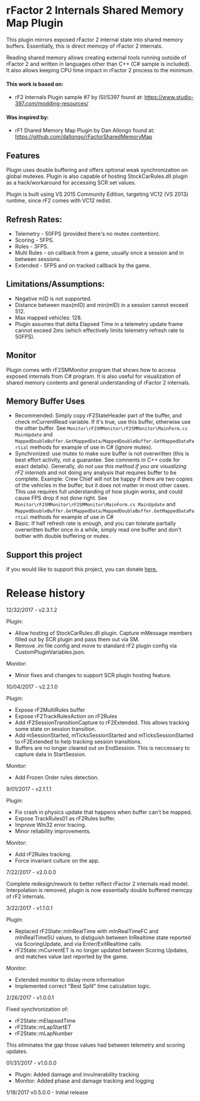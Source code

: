 # rFactor 2 Internals Shared Memory Map Plugin

This plugin mirrors exposed rFactor 2 internal state into shared memory buffers.  Essentially, this is direct memcpy of rFactor 2 internals.

Reading shared memory allows creating  external tools running outside of rFactor 2 and written in languages other than C++ (C# sample is included).  It also allows keeping CPU time impact in rFactor 2 process to the minimum.

#### This work is based on:
  * rF2 Internals Plugin sample #7 by ISI/S397 found at: https://www.studio-397.com/modding-resources/
#### Was inspired by:
  * rF1 Shared Memory Map Plugin by Dan Allongo found at: https://github.com/dallongo/rFactorSharedMemoryMap

## Features
Plugin uses double buffering and offers optional weak synchronization on global mutexes.  Plugin is also capable of hosting StockCarRules.dll plugin as a hack/workaround for accessing SCR set values.

Plugin is built using VS 2015 Community Edition, targeting VC12 (VS 2013) runtime, since rF2 comes with VC12 redist.

## Refresh Rates:
* Telemetry - 50FPS (provided there's no mutex contention).
* Scoring - 5FPS.
* Rules - 3FPS.
* Multi Rules - on callback from a game, usually once a session and in between sessions.
* Extended - 5FPS and on tracked callback by the game.

## Limitations/Assumptions:
* Negative mID is not supported.
* Distance between max(mID) and min(mID) in a session cannot exceed 512.
* Max mapped vehicles: 128.
* Plugin assumes that delta Elapsed Time in a telemetry update frame cannot exceed 2ms (which effectively limits telemetry refresh rate to 50FPS).

## Monitor
Plugin comes with rF2SMMonitor program that shows how to access exposed internals from C# program.  It is also useful for visualization of shared memory contents and general understanding of rFactor 2 internals.

## Memory Buffer Uses
  * Recommended: Simply copy rF2StateHeader part of the buffer, and check mCurrentRead variable.  If it's true, use this buffer, otherwise use the other buffer.  See `Monitor\rF2SMMonitor\rF2SMMonitor\MainForm.cs MainUpdate` and `MappedDoubleBuffer.GetMappedData/MappedDoubleBuffer.GetMappedDataPartial` methods for example of use in C# (ignore mutex).
  * Synchronized: use mutex to make sure buffer is not overwritten (this is best effort activity, not a guarantee.  See comnents in C++ code for exact details). Generally, _do not use this method if you are visualizing rF2 internals_ and not doing any analysis that requires buffer to be complete.  Example: Crew Chief will not be happy if there are two copies of the vehicles in the buffer, but it does not matter in most other cases.  This use requires full understanding of how plugin works, and could cause FPS drop if not done right.  See `Monitor\rF2SMMonitor\rF2SMMonitor\MainForm.cs MainUpdate` and `MappedDoubleBuffer.GetMappedData/MappedDoubleBuffer.GetMappedDataPartial` methods for example of use in C#
  * Basic: If half refresh rate is enough, and you can tolerate partially overwritten buffer once in a while, simply read one buffer and don't bother with double buffering or mutex.

## Support this project
If you would like to support this project, you can donate [here.](http://thecrewchief.org/misc.php?do=donate)

# Release history

12/32/2017 - v2.3.1.2

  Plugin:
  * Allow hosting of StockCarRules.dll plugin.  Capture mMessage members filled out by SCR plugin and pass them out via SM.
  * Remove .ini file config and move to standard rF2 plugin config via CustomPluginVariables.json.

  Monitor:
  * Minor fixes and changes to support SCR plugin hosting feature.

10/04/2017 - v2.2.1.0

  Plugin:
  * Expose rF2MultiRules buffer
  * Expose rF2TrackRulesAction on rF2Rules
  * Add rF2SessionTransitionCapture to rF2Extended.  This allows tracking some state on session transition.
  * Add mSessionStarted, mTicksSessionStarted and mTicksSessionStarted to rF2Extended to help tracking session transitions.
  * Buffers are no longer cleared out on EndSession.  This is neccessary to capture data in StartSession.

  Monitor:
  * Add Frozen Order rules detection.

9/01/2017 - v2.1.1.1

  Plugin:
  * Fix crash in physics update that happens when buffer can't be mapped.
  * Expose TrackRules01 as rF2Rules buffer.
  * Improve Win32 error tracing.
  * Minor reliability improvements.

  Monitor:
  * Add rF2Rules tracking.
  * Force invariant culture on the app.

7/22/2017 - v2.0.0.0

  Complete redesign/rework to better reflect rFactor 2 internals read model.  Interpolation is removed, plugin is now essentially double buffered memcpy of rF2 internals.

3/22/2017 - v1.1.0.1

  Plugin:
  * Replaced rF2State::mInRealTime with mInRealTimeFC and mInRealTimeSU values, to distiguish between InRealtime state reported via ScoringUpdate, and via Enter/ExitRealtime calls.
  * rF2State::mCurrentET is no longer updated between Scoring Updates, and matches value last reported by the game.

  Monitor:
  * Extended monitor to dislay more information
  * Implemented correct "Best Split" time calculation logic.

2/26/2017 - v1.0.0.1

  Fixed synchronization of:
  * rF2State::mElapsedTime
  * rF2State::mLapStartET
  * rF2State::mLapNumber

  This eliminates the gap those values had between telemetry and scoring updates.

01/31/2017 - v1.0.0.0
  * Plugin: Added damage and invulnerability tracking
  * Monitor: Added phase and damage tracking and logging


1/18/2017 v0.5.0.0 - Initial release